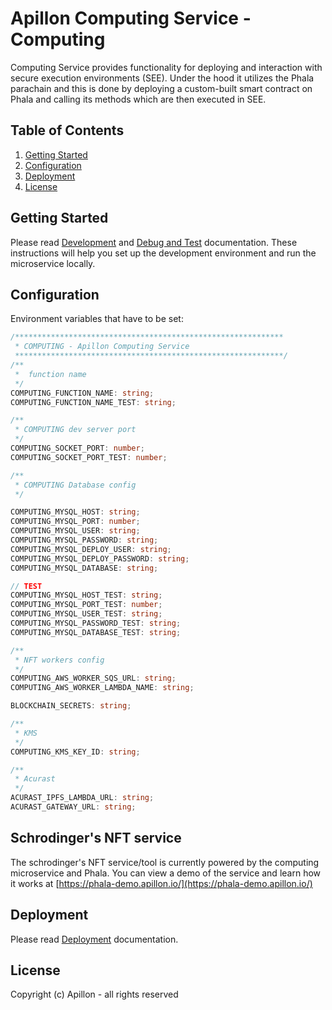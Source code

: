 # Apillon Computing Service - Computing

Computing Service provides functionality for deploying and interaction with
secure execution environments (SEE). Under the hood it utilizes the Phala parachain and this is done by deploying a custom-built
smart contract on Phala and calling its methods which are then executed in SEE.

## Table of Contents

1. [Getting Started](#getting-started)
2. [Configuration](#configuration)
3. [Deployment](#deployment)
4. [License](#license)

## Getting Started

Please read [Development](../../docs/development.md)
and [Debug and Test](../../docs/debug-and-test.md) documentation.
These instructions will help you set up the development environment and run the
microservice locally.

## Configuration

Environment variables that have to be set:

```ts
/************************************************************
 * COMPUTING - Apillon Computing Service
 ************************************************************/
/**
 *  function name
 */
COMPUTING_FUNCTION_NAME: string;
COMPUTING_FUNCTION_NAME_TEST: string;

/**
 * COMPUTING dev server port
 */
COMPUTING_SOCKET_PORT: number;
COMPUTING_SOCKET_PORT_TEST: number;

/**
 * COMPUTING Database config
 */

COMPUTING_MYSQL_HOST: string;
COMPUTING_MYSQL_PORT: number;
COMPUTING_MYSQL_USER: string;
COMPUTING_MYSQL_PASSWORD: string;
COMPUTING_MYSQL_DEPLOY_USER: string;
COMPUTING_MYSQL_DEPLOY_PASSWORD: string;
COMPUTING_MYSQL_DATABASE: string;

// TEST
COMPUTING_MYSQL_HOST_TEST: string;
COMPUTING_MYSQL_PORT_TEST: number;
COMPUTING_MYSQL_USER_TEST: string;
COMPUTING_MYSQL_PASSWORD_TEST: string;
COMPUTING_MYSQL_DATABASE_TEST: string;

/**
 * NFT workers config
 */
COMPUTING_AWS_WORKER_SQS_URL: string;
COMPUTING_AWS_WORKER_LAMBDA_NAME: string;

BLOCKCHAIN_SECRETS: string;

/**
 * KMS
 */
COMPUTING_KMS_KEY_ID: string;

/**
 * Acurast
 */
ACURAST_IPFS_LAMBDA_URL: string;
ACURAST_GATEWAY_URL: string;
```

## Schrodinger's NFT service

The schrodinger's NFT service/tool is currently powered by the computing microservice and Phala. You can view a demo of the service and learn how it works at [https://phala-demo.apillon.io/](https://phala-demo.apillon.io/)

## Deployment

Please read [Deployment](../../docs/deployment.md) documentation.

## License

Copyright (c) Apillon - all rights reserved
